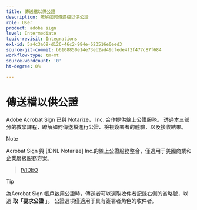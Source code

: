 ```yaml
---
title: 傳送檔以供公證
description: 瞭解如何傳送檔以供公證
role: User
product: adobe sign
level: Intermediate
topic-revisit: Integrations
exl-id: 5a4c3a69-d126-46c2-984e-623516e0eed3
source-git-commit: b6108850e14e73eb2ad49cfede4f2f477c87f684
workflow-type: tm+mt
source-wordcount: '0'
ht-degree: 0%

---
```


# 傳送檔以供公證

Adobe Acrobat Sign 已與 Notarize， Inc. 合作提供線上公證服務。 透過本三部分的教學課程，瞭解如何傳送檔進行公證、檢視簽署者的體驗，以及接收結果。

>[!NOTE]
>
>Acrobat Sign 與 [!DNL Notarize] Inc.的線上公證服務整合，僅適用于美國商業和企業層級服務方案。

>[!VIDEO](https://video.tv.adobe.com/v/341029?hidetitle=true)

>[!TIP]
>
>為Acrobat Sign 帳戶啟用公證時，傳送者可以選取收件者記錄右側的省略號，以選 **取「要求公證** 」。 公證選項僅適用于具有簽署者角色的收件者。
